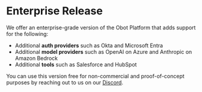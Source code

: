 # Enterprise Release

We offer an enterprise-grade version of the Obot Platform that adds support for the following:
- Additional **auth providers** such as Okta and Microsoft Entra
- Additional **model providers** such as OpenAI on Azure and Anthropic on Amazon Bedrock
- Additional **tools** such as Salesforce and HubSpot

You can use this version free for non-commercial and proof-of-concept purposes by reaching out to us on our [Discord](https://discord.gg/9sSf4UyAMC).
